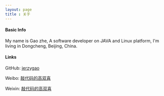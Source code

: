 ```yaml
---
layout: page
title : 关于
---
```

#### Basic Info

My name is Gao zhe, A software developer on JAVA and Linux platform, I'm living in Dongcheng, Beijing, China.

#### Links

GitHub: [jerzygao](https://github.com/jerzygao)

Weibo: [敲代码的高双喜](http://weibo.com/54gaozhe)

Weixin: [敲代码的高双喜](http://mp.weixin.qq.com/s?__biz=MzI5MTUzNzQxNQ==&mid=2247483871&idx=1&sn=51d064eb2cca7486c58546c917477fef&chksm=ec0e56b7db79dfa12ce501f74cfa65b7afa37cd22e1ece4ad217fd0d8b01957a8e028b40e9e6#rd)
